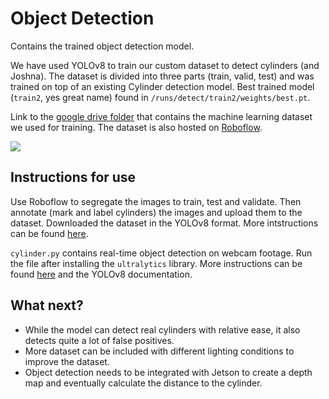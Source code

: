 # Object Detection
Contains the trained object detection model.

We have used YOLOv8 to train our custom dataset to detect cylinders (and Joshna). The dataset is divided into three parts (train, valid, test) and was trained on top of an existing Cylinder detection model. Best trained model (`train2`, yes great name) found in `/runs/detect/train2/weights/best.pt`. 

Link to the [google drive folder](https://drive.google.com/drive/folders/1QK62UmdmoQXiLw41GFYswY1ovvqW0M30?usp=drive_link) that contains the machine learning dataset we used for training. The dataset is also hosted on [Roboflow](https://universe.roboflow.com/dataset-half-part/insighting).

![](runs/detect/train2/val_batch0_labels.jpg)

## Instructions for use

Use Roboflow to segregate the images to train, test and validate. Then annotate (mark and label cylinders) the images and upload them to the dataset. Downloaded the dataset in the YOLOv8 format. More intstructions can be found [here](https://blog.roboflow.com/getting-started-with-roboflow/).

`cylinder.py` contains real-time object detection on webcam footage. Run the file after installing the `ultralytics` library. More instructions can be found [here](https://dipankarmedh1.medium.com/real-time-object-detection-with-yolo-and-webcam-enhancing-your-computer-vision-skills-861b97c78993) and the YOLOv8 documentation.

## What next?

- While the model can detect real cylinders with relative ease, it also detects quite a lot of false positives.
- More dataset can be included with different lighting conditions to improve the dataset.
- Object detection needs to be integrated with Jetson to create a depth map and eventually calculate the distance to the cylinder.
